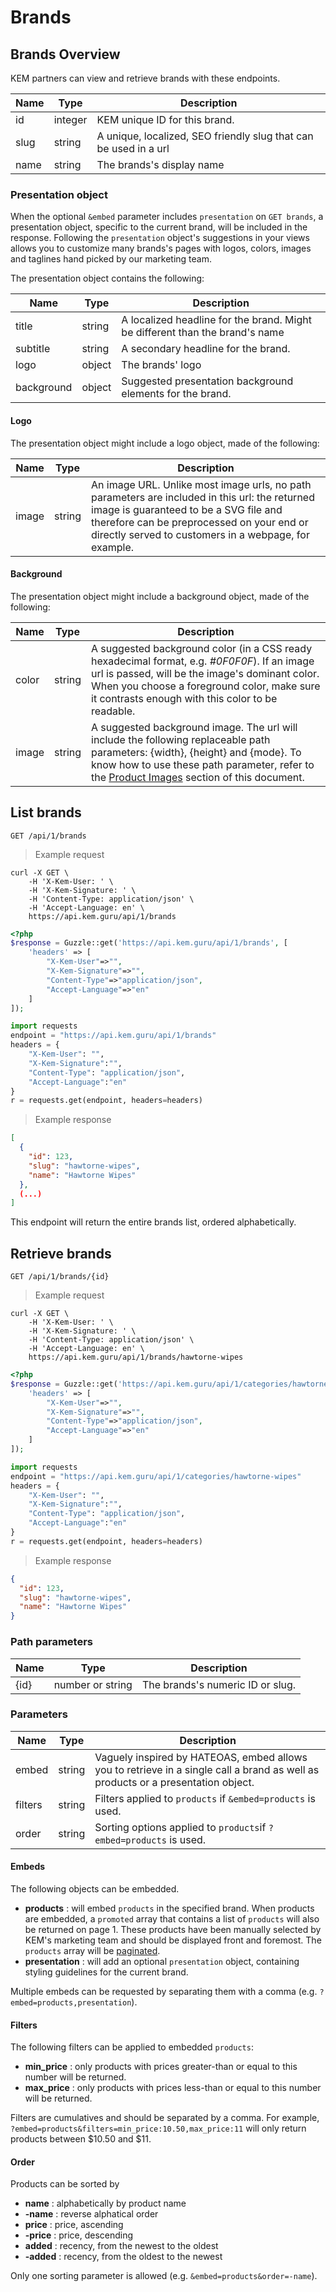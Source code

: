 # Brands

## Brands Overview

KEM partners can view and retrieve brands with these endpoints.

| Name     | Type    | Description                                                                                                      |
|----------|---------|------------------------------------------------------------------------------------------------------------------|
| id       | integer | KEM unique ID for this brand.                                                                                    |
| slug     | string  | A unique, localized, SEO friendly slug that can be used in a url											        |
| name     | string  | The brands's display name                                                                                        |

### Presentation object

When the optional `&embed` parameter includes `presentation` on `GET brands`, a presentation object, specific to the current brand, will be included in the response. Following the `presentation` object's suggestions in your views allows you to customize many brands's pages with logos, colors, images and taglines hand picked by our marketing team.

The presentation object contains the following:

| Name       | Type   | Description 										  |
|------------|--------|-------------------------------------------------------|
| title      | string | A localized headline for the brand. Might be different than the brand's name |
| subtitle   | string | A secondary headline for the brand.|
| logo	     | object | The brands' logo|
| background | object | Suggested presentation background elements for the brand.|

#### Logo

The presentation object might include a logo object, made of the following:

| Name  | Type   | Description 																			  |
|-------|--------|----------------------------------------------------------------------------------------|
| image | string | An image URL. Unlike most image urls, no path parameters are included in this url: the returned image is guaranteed to be a SVG file and therefore can be preprocessed on your end or directly served to customers in a webpage, for example. |


#### Background

The presentation object might include a background object, made of the following:

| Name  | Type   | Description 																			  |
|-------|--------|----------------------------------------------------------------------------------------|
| color | string | A suggested background color (in a CSS ready hexadecimal format, e.g. *#0F0F0F*). If an image url is passed, will be the image's dominant color. When you choose a foreground color, make sure it contrasts enough with this color to be readable. |
| image | string | A suggested background image. The url will include the following replaceable path parameters: {width}, {height} and {mode}. To know how to use these path parameter, refer to the [Product Images](#product-image-object) section of this document.                        |

## List brands

`GET /api/1/brands`

> Example request

```shell
curl -X GET \
	-H 'X-Kem-User: ' \
	-H 'X-Kem-Signature: ' \
	-H 'Content-Type: application/json' \
	-H 'Accept-Language: en' \
	https://api.kem.guru/api/1/brands
```

```php
<?php
$response = Guzzle::get('https://api.kem.guru/api/1/brands', [
    'headers' => [
		"X-Kem-User"=>"",
		"X-Kem-Signature"=>"",
		"Content-Type"=>"application/json",
		"Accept-Language"=>"en"
	]
]);
```

```python
import requests
endpoint = "https://api.kem.guru/api/1/brands"
headers = {
	"X-Kem-User": "",
	"X-Kem-Signature":"",
	"Content-Type": "application/json",
	"Accept-Language":"en"
}
r = requests.get(endpoint, headers=headers)
```

> Example response

```json
[
  {
    "id": 123,
    "slug": "hawtorne-wipes",
    "name": "Hawtorne Wipes"
  },
  (...)
]
```

This endpoint will return the entire brands list, ordered alphabetically.


## Retrieve brands

`GET /api/1/brands/{id}`

> Example request

```shell
curl -X GET \
	-H 'X-Kem-User: ' \
	-H 'X-Kem-Signature: ' \
	-H 'Content-Type: application/json' \
	-H 'Accept-Language: en' \
	https://api.kem.guru/api/1/brands/hawtorne-wipes
```

```php
<?php
$response = Guzzle::get('https://api.kem.guru/api/1/categories/hawtorne-wipes', [
    'headers' => [
		"X-Kem-User"=>"",
		"X-Kem-Signature"=>"",
		"Content-Type"=>"application/json",
		"Accept-Language"=>"en"
	]
]);
```

```python
import requests
endpoint = "https://api.kem.guru/api/1/categories/hawtorne-wipes"
headers = {
	"X-Kem-User": "",
	"X-Kem-Signature":"",
	"Content-Type": "application/json",
	"Accept-Language":"en"
}
r = requests.get(endpoint, headers=headers)
```

> Example response

```json
{
  "id": 123,
  "slug": "hawtorne-wipes",
  "name": "Hawtorne Wipes"
}
```

### Path parameters

| Name | Type              | Description                                                         |
|------|-------------------|---------------------------------------------------------------------|
| {id} | number or string | The brands's numeric ID or slug.									 |


### Parameters

| Name   | Type   | Description                                                                                                                         |
|--------|--------|-------------------------------------------------------------------------------------------------------------------------------------|
| embed  | string | Vaguely inspired by HATEOAS, embed allows you to retrieve in a single call a brand as well as products or a presentation object.    |
| filters| string | Filters applied to `products` if `&embed=products` is used.                                                                         |
| order  | string | Sorting options applied to `products`if `?embed=products` is used.                                                                  |

#### Embeds

The following objects can be embedded.

- **products** : will embed `products` in the specified brand. When products are embedded, a `promoted` array that contains a list of `products` will also be returned on page 1. These products have been manually selected by KEM's marketing team and should be displayed front and foremost. The `products` array will be [paginated](#pagination).
- **presentation** : will add an optional `presentation` object, containing styling guidelines for the current brand.

Multiple embeds can be requested by separating them with a comma (e.g. `?embed=products,presentation`).

#### Filters

The following filters can be applied to embedded `products`:

- **min_price** : only products with prices greater-than or equal to this number will be returned.
- **max_price** : only products with prices less-than or equal to this number will be returned.

Filters are cumulatives and should be separated by a comma. For example, `?embed=products&filters=min_price:10.50,max_price:11` will only return products between $10.50 and $11.

#### Order

Products can be sorted by

- **name** : alphabetically by product name
- **-name** : reverse alphatical order
- **price** : price, ascending
- **-price** : price, descending
- **added** : recency, from the newest to the oldest
- **-added** : recency, from the oldest to the newest

Only one sorting parameter is allowed (e.g. `&embed=products&order=-name`).